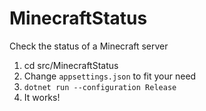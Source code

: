 # MinecraftStatus
Check the status of a Minecraft server

1. cd src/MinecraftStatus
2. Change `appsettings.json` to fit your need
3. `dotnet run --configuration Release`
4. It works!
